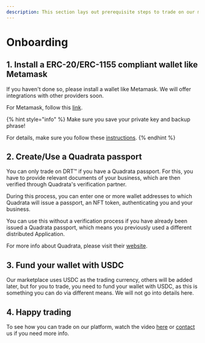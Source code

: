 ```yaml
---
description: This section lays out prerequisite steps to trade on our marketplace.
---
```


# Onboarding

## 1. Install a ERC-20/ERC-1155 compliant wallet like Metamask

If you haven't done so, please install a wallet like Metamask. We will offer integrations with other providers soon.

For Metamask, follow this [link](https://metamask.io/download/).

{% hint style="info" %}
Make sure you save your private key and backup phrase!

For details, make sure you follow these [instructions](https://support.metamask.io/hc/en-us/articles/360015290032-How-to-reveal-your-Secret-Recovery-Phrase).
{% endhint %}

## 2. Create/Use a Quadrata passport

You can only trade on DRT™ if you have a Quadrata passport. For this, you have to provide relevant documents of your business, which are then verified through Quadrata's verification partner.&#x20;

During this process, you can enter one or more wallet addresses to which Quadrata will issue a passport, an NFT token, authenticating you and your business.

You can use this without a verification process if you have already been issued a Quadrata passport, which means you previously used a different distributed Application.

For more info about Quadrata, please visit their [website](https://quadrata.com/).

## 3. Fund your wallet with USDC

Our marketplace uses USDC as the trading currency, others will be added later, but for you to trade, you need to fund your wallet with USDC, as this is something you can do via different means. We will not go into details here.

## 4. Happy trading

To see how you can trade on our platform, watch the video [here](how-does-risk-transfer-work/short-demo.md) or [contact](mailto:feedback@cerchia.io) us if you need more info.
